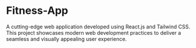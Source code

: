 # Fitness-App
A cutting-edge web application developed using React.js and Tailwind CSS. This project showcases modern web development practices to deliver a seamless and visually appealing user experience.
